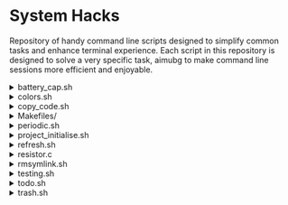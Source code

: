 # System Hacks
Repository of handy command line scripts designed to simplify common tasks and
enhance terminal experience. Each script in this repository is designed to solve
a very specific task, aimubg to make command line sessions more efficient and
enjoyable. 


<details>
<summary>battery_cap.sh</summary>
Limit laptop battery from overcharging. Define maximum charge limit within the 
script and if the model's supported, the script will enable systemd service to 
limit charging over your specified limit.

</details>


<details>
<summary>colors.sh</summary>
Displays all terminal colors along with their escape character codes. Offers a
visual representation of various color combinations for customisation.

![physicalModel](/screenshots/colors.png)
</details>


<details>
<summary>copy_code.sh</summary>
Copy all code of a specified type to clipboard. Would be extremely helpful when
trying to share code where uploading files is not convenient/possible.

![physicalModel](/screenshots/copy_code.png)
</details>


<details>
<summary>Makefiles/</summary>
Directory consisting of general makefile templates that should be sufficient for
most purposes. 

</details>


<details>
<summary>periodic.sh</summary>
Displays the Periodic Table with color coding for different groups. Provides a
visually appealing representation of chemical elements organised by their atomic
numbers and properties.

![physicalModel](/screenshots/periodic.png)
</details>


<details>
<summary>project_initialise.sh</summary>
Automates project setup tasks, including directory creation, Git initialisation,
README file generation, language-specific setup, and .gitignore configuration.
Simplifies the process of starting new software projects.

![physicalModel](/screenshots/project_initialise.png)
</details>


<details>
<summary>refresh.sh</summary>
Clears cache and displays memory usage before and after cache clearing. Provides
a quick overview of system memory usage, including total, used, free, shared,
and buffer/cache memory.


![physicalModel](/screenshots/refresh.png)
</details>


<details>
<summary>resistor.c</summary>
Gives resistance values for band colors. If provided with specific bands (e.g.,
blue red green gold), it will output the corresponding resistance value. With no
parameters, it will display a table of all band colors and their corresponding
values.

![physicalModel](/screenshots/resistor.png)
</details>


<details>
<summary>rmsymlink.sh</summary>
Script designed to remove symbolic links and their target files. It ensures a
clean deletion process, first deleting the symbolic link itself and then, if
applicable, the target file it points to. 

![physicalModel](/screenshots/rmsymlink.png)
</details>


<details>
<summary>testing.sh</summary>
Script to prevent having 100s of testing temporary directories within Project
or even ~. This script works with ![project_initialise](/project_initialise.sh)
to create a testX directory within /tmp/ for temporary usecase.

![physicalModel](/screenshots/testing.png)
</details>


<details>
<summary>todo.sh</summary>
Maintains an organised library of todo files at a specified location. Opens a
todo file associated with the current project or directory in the default
editor.

![physicalModel](/screenshots/todo.png)
</details>


<details>
<summary>trash.sh</summary>
Moves files and directories to the system's trash directory instead of
permanently deleting them. Mimics the behavior of graphical environment trash
systems from the terminal, providing an opportunity to restore or permanently
delete files later.

![physicalModel](/screenshots/trash.png)
</details>

